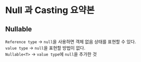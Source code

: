 # Null 과 Casting 요약본

## Nullable<T>
`Reference type` -> `null`을 사용하면 객체 없음 상태를 표현할 수 있다. <br>
`value type` -> `null`을 표현할 방법이 없다. <br>
`Nullable<T>` -> `value type`에 `null`을 추가한 것 <br>
